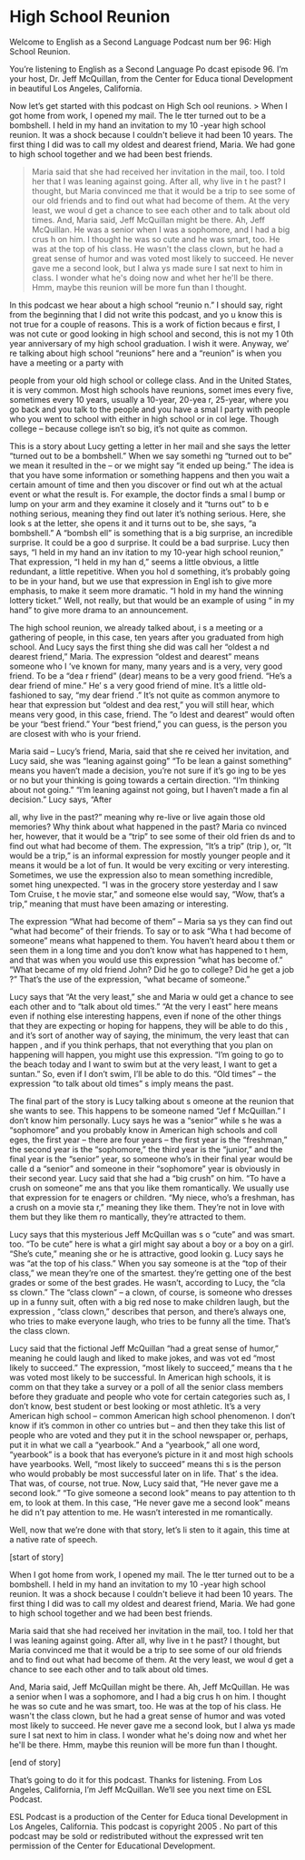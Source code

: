 # High School Reunion

Welcome to English as a Second Language Podcast num ber 96: High School Reunion.

You’re listening to English as a Second Language Po dcast episode 96. I’m your host, Dr. Jeff McQuillan, from the Center for Educa tional Development in beautiful Los Angeles, California.

Now let’s get started with this podcast on High Sch ool reunions. > When I got home from work, I opened my mail. The le tter turned out to be a bombshell. I held in my hand an invitation to my 10 -year high school reunion. It was a shock because I couldn't believe it had been 10 years. The first thing I did was to call my oldest and dearest friend, Maria. We  had gone to high school together and we had been best friends.
> Maria said that she had received her invitation in the mail, too. I told her that I was leaning against going. After all, why live in t he past? I thought, but Maria convinced me that it would be a trip to see some of  our old friends and to find out what had become of them. At the very least, we woul d get a chance to see each other and to talk about old times.
> And, Maria said, Jeff McQuillan might be there. Ah,  Jeff McQuillan. He was a senior when I was a sophomore, and I had a big crus h on him. I thought he was so cute and he was smart, too. He was at the top of  his class. He wasn't the class clown, but he had a great sense of humor and was voted most likely to succeed. He never gave me a second look, but I alwa ys made sure I sat next to him in class. I wonder what he's doing now and whet her he'll be there. Hmm, maybe this reunion will be more fun than I thought.

In this podcast we hear about a high school “reunio n.” I should say, right from the beginning that I did not write this podcast, and yo u know this is not true for a couple of reasons. This is a work of fiction becaus e first, I was not cute or good looking in high school and second, this is not my 1 0th year anniversary of my high school graduation. I wish it were. Anyway, we’ re talking about high school “reunions” here and a “reunion” is when you have a meeting or a party with

people from your old high school or college class. And in the United States, it is very common. Most high schools have reunions, somet imes every five, sometimes every 10 years, usually a 10-year, 20-yea r, 25-year, where you go back and you talk to the people and you have a smal l party with people who you went to school with either in high school or in col lege. Though college – because college isn’t so big, it’s not quite as common.

This is a story about Lucy getting a letter in her mail and she says the letter “turned out to be a bombshell.” When we say somethi ng “turned out to be” we mean it resulted in the – or we might say “it ended  up being.” The idea is that you have some information or something happens and then  you wait a certain amount of time and then you discover or find out wh at the actual event or what the result is. For example, the doctor finds a smal l bump or lump on your arm and they examine it closely and it “turns out” to b e nothing serious, meaning they find out later it’s nothing serious. Here, she look s at the letter, she opens it and it turns out to be, she says, “a bombshell.” A “bombsh ell” is something that is a big surprise, an incredible surprise. It could be a goo d surprise. It could be a bad surprise. Lucy then says, “I held in my hand an inv itation to my 10-year high school reunion,” That expression, “I held in my han d,” seems a little obvious, a little redundant, a little repetitive. When you hol d something, it’s probably going to be in your hand, but we use that expression in Engl ish to give more emphasis, to make it seem more dramatic. “I hold in my hand the winning lottery ticket.” Well, not really, but that would be an example of using “ in my hand” to give more drama to an announcement.

The high school reunion, we already talked about, i s a meeting or a gathering of people, in this case, ten years after you graduated  from high school. And Lucy says the first thing she did was call her “oldest a nd dearest friend,” Maria. The expression “oldest and dearest” means someone who I ’ve known for many, many years and is a very, very good friend. To be a “dea r friend” (dear) means to be a very good friend. “He’s a dear friend of mine.” He’ s a very good friend of mine. It’s a little old-fashioned to say, “my dear friend .” It’s not quite as common anymore to hear that expression but “oldest and dea rest,” you will still hear, which means very good, in this case, friend. The “o ldest and dearest” would often be your “best friend.” Your “best friend,” you can guess, is the person you are closest with who is your friend.

Maria said – Lucy’s friend, Maria, said that she re ceived her invitation, and Lucy said, she was “leaning against going” “To be lean a gainst something” means you haven’t made a decision, you’re not sure if it’s go ing to be yes or no but your thinking is going towards a certain direction. “I’m  thinking about not going.” “I’m leaning against not going, but I haven’t made a fin al decision.” Lucy says, “After

all, why live in the past?” meaning why re-live or live again those old memories? Why think about what happened in the past? Maria co nvinced her, however, that it would be a “trip” to see some of their old frien ds and to find out what had become of them. The expression, “It’s a trip” (trip ), or, “It would be a trip,” is an informal expression for mostly younger people and it means it would be a lot of fun. It would be very exciting or very interesting.  Sometimes, we use the expression also to mean something incredible, somet hing unexpected. “I was in the grocery store yesterday and I saw Tom Cruise, t he movie star,” and someone else would say, “Wow, that’s a trip,” meaning that must have been amazing or interesting.

The expression “What had become of them” – Maria sa ys they can find out “what had become” of their friends. To say or to ask “Wha t had become of someone” means what happened to them. You haven’t heard abou t them or seen them in a long time and you don’t know what has happened to t hem, and that was when you would use this expression “what has become of.”  “What became of my old friend John? Did he go to college? Did he get a job ?” That’s the use of the expression, “what became of someone.”

Lucy says that “At the very least,” she and Maria w ould get a chance to see each other and to “talk about old times.” “At the very l east” here means even if nothing else interesting happens, even if none of the other  things that they are expecting or hoping for happens, they will be able to do this , and it’s sort of another way of saying, the minimum, the very least that can happen , and if you think perhaps, that not everything that you plan on happening will  happen, you might use this expression. “I’m going to go to the beach today and  I want to swim but at the very least, I want to get a suntan.” So, even if I don’t  swim, I’ll be able to do this. “Old times” – the expression “to talk about old times” s imply means the past.

The final part of the story is Lucy talking about s omeone at the reunion that she wants to see. This happens to be someone named “Jef f McQuillan.” I don’t know him personally. Lucy says he was a “senior” while s he was a “sophomore” and you probably know in American high schools and coll eges, the first year – there are four years – the first year is the “freshman,” the second year is the “sophomore,” the third year is the “junior,” and the final year is the “senior” year, so someone who’s in their final year would be calle d a “senior” and someone in their “sophomore” year is obviously in their second  year. Lucy said that she had a “big crush” on him. “To have a crush on someone” me ans that you like them romantically. We usually use that expression for te enagers or children. “My niece, who’s a freshman, has a crush on a movie sta r,” meaning they like them. They’re not in love with them but they like them ro mantically, they’re attracted to them.

 Lucy says that this mysterious Jeff McQuillan was s o “cute” and was smart. too. “To be cute” here is what a girl might say about a boy or a boy on a girl. “She’s cute,” meaning she or he is attractive, good lookin g. Lucy says he was “at the top of his class.” When you say someone is at the “top of their class,” we mean they’re one of the smartest. they’re getting one of  the best grades or some of the best grades. He wasn’t, according to Lucy, the “cla ss clown.” The “class clown” – a clown, of course, is someone who dresses up in a funny suit, often with a big red nose to make children laugh, but the expression , “class clown,” describes that person, and there’s always one, who tries to make everyone laugh, who tries to be funny all the time. That’s the class clown.

Lucy said that the fictional Jeff McQuillan “had a great sense of humor,” meaning he could laugh and liked to make jokes, and was vot ed “most likely to succeed.” The expression, “most likely to succeed,” means tha t he was voted most likely to be successful. In American high schools, it is comm on that they take a survey or a poll of all the senior class members before they graduate and people who vote for certain categories such as, I don’t know, best student or best looking or most athletic. It’s a very American high school – common  American high school phenomenon. I don’t know if it’s common in other co untries but – and then they take this list of people who are voted and they put  it in the school newspaper or, perhaps, put it in what we call a “yearbook.” And a  “yearbook,” all one word, “yearbook” is a book that has everyone’s picture in  it and most high schools have yearbooks. Well, “most likely to succeed” means thi s is the person who would probably be most successful later on in life. That’ s the idea. That was, of course, not true. Now, Lucy said that, “He never gave me a second look.” “To give someone a second look” means to pay attention to th em, to look at them. In this case, “He never gave me a second look” means he did n’t pay attention to me. He wasn’t interested in me romantically.

Well, now that we’re done with that story, let’s li sten to it again, this time at a native rate of speech.

[start of story]

When I got home from work, I opened my mail. The le tter turned out to be a bombshell. I held in my hand an invitation to my 10 -year high school reunion. It was a shock because I couldn't believe it had been 10 years. The first thing I did was to call my oldest and dearest friend, Maria. We  had gone to high school together and we had been best friends.

Maria said that she had received her invitation in the mail, too. I told her that I was leaning against going. After all, why live in t he past? I thought, but Maria convinced me that it would be a trip to see some of  our old friends and to find out what had become of them. At the very least, we woul d get a chance to see each other and to talk about old times.

And, Maria said, Jeff McQuillan might be there. Ah,  Jeff McQuillan. He was a senior when I was a sophomore, and I had a big crus h on him. I thought he was so cute and he was smart, too. He was at the top of  his class. He wasn't the class clown, but he had a great sense of humor and was voted most likely to succeed. He never gave me a second look, but I alwa ys made sure I sat next to him in class. I wonder what he's doing now and whet her he'll be there. Hmm, maybe this reunion will be more fun than I thought.

[end of story]

That’s going to do it for this podcast. Thanks for listening. From Los Angeles, California, I’m Jeff McQuillan. We’ll see you next time on ESL Podcast.

ESL Podcast is a production of the Center for Educa tional Development in Los Angeles, California. This podcast is copyright 2005 . No part of this podcast may be sold or redistributed without the expressed writ ten permission of the Center for Educational Development.

